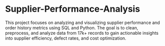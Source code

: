 # Supplier-Performance-Analysis
This project focuses on analyzing and visualizing supplier performance and order history metrics using SQL and Python. The goal is to clean, preprocess, and analyze data from 17k+ records to gain actionable insights into supplier efficiency, defect rates, and cost optimization.
